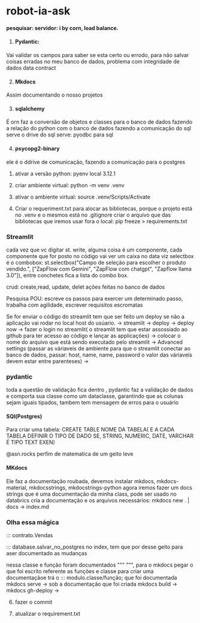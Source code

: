 # robot-ia-ask

#### pesquisar: servidor: i by corn, load balance. 


1) #### Pydantic:
 Vai validar os campos para saber se esta certo ou errodo, para não salvar coisas erradas no meu banco de dados, problema com integridade de dados data contract

 2) #### Mkdocs 
  Assim documentando o nosso projetos

  3) #### sqlalchemy 
  É orn faz a conversão de objetos e classes para o banco de dados fazendo  a relação do python com o banco de dados fazendo a comunicação do sql serve o drive do sql serve: pyodbc para sql

  4) #### psycopg2-binary
   ele é o ddrive de comunicação, fazendo a comunicação para o postgres 

   1. ativar a versão python: pyenv local 3.12.1

   2. criar ambiente virtual: python -m venv .venv 

   3. ativar o ambiente virtual: source .venv/Scripts/Activate

   4.  Criar o requeriment.txt para alocar as bibliotecas, porque o projeto está no .venv e o mesmos está no .gitignore
     criar o arquivo que das bibliotecas que iremos usar fora o local: pip freeze > requirements.txt


### Streamlit 
cada vez que vc digitar st. write, alguma coisa é um componente, cada componente que for posto no código vai ver um caixa no data viz
 selectbox é o combobox: st.selectbox("Campo de seleção para escolher o produto vendido.", ["ZapFlow com Gemini", "ZapFlow com chatgpt", "Zapflow llama 3.0"]), entre conchetes fica a lista do combo box.

crud: create,read, update, delet ações feitas no banco de dados

Pesquisa POU: escreve os passos para exercer um determinado passo, trabalha com agilidade, escrever requisitos escromatas 

 Se for enviar o código do streamlit tem que ser feito um deploy se não a aplicação vai rodar no local host do usúario.
  -> streamlit -> deploy -> deploy now -> fazer o login no streamlit( o streamlit tem que estar assossiado ao github para ter acesso ao código e lançar as applicações) -> colocar o nome do arquivo que está sendo executado pelo streamlit -> Advanced settings (passar as váriaveis de ambiente para que o streamlit conectar ao banco de dados, passar: host, name, name, password o valor das váriaveis devem estar entre parenteses) -> 

### pydantic 
toda a questão de validação fica dentro , pydantic faz a validação de dados e comporta sua classe como um dataclasse, garantindo que as colunas sejam iguais tipados, tambem tem mensagem de erros para o usuário 


#### SQl(Postgres)
Para criar uma tabela: CREATE TABLE NOME DA TABELA( E A CADA TABELA DEFINIR O TIPO DE DADO SE, STRING, NUMERIC, DATE, VARCHAR É TIPO TEXT EXEN)

@asn.rocks perfim de matematica de um geito leve


#### MKdocs
 Ele faz a documentação roubada, devemos instalar mkdocs, mkdocs-material, mkdocsstrings, mkdocstrings-python
 agora iremos fazer um docs strings que é uma documentação da minha class, pode ser usado no databrics
  cria a documentação  e os arquivos necessários: mkdocs new . | 
  docs -> index.md 
   ### Olha essa  mágica

::: contrato.Vendas

::: database.salvar_no_postgres  no index, tem que por desse geito para aser documentado as mudanças 

nessa classe e função foram documentados """ """, para o mkdocs pegar o que foi escrito referente as funções e classe para criar uma documentaçãoe trá o ::: modulo.classe/função; que foi documentada
mkdocs serve -> sob a documentação que foi criada
mkdocs build -> 
mkdocs gh-deploy ->

6.  fazer o commit

7. atualizar o requirement.txt 